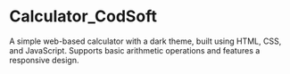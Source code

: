 # Calculator_CodSoft
A simple web-based calculator with a dark theme, built using HTML, CSS, and JavaScript. Supports basic arithmetic operations and features a responsive design.

